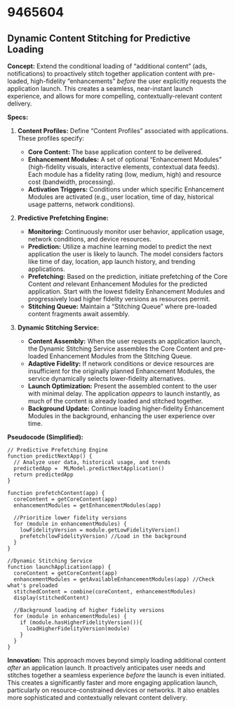 # 9465604

## Dynamic Content Stitching for Predictive Loading

**Concept:** Extend the conditional loading of “additional content” (ads, notifications) to proactively stitch together application content *with* pre-loaded, high-fidelity “enhancements” *before* the user explicitly requests the application launch. This creates a seamless, near-instant launch experience, and allows for more compelling, contextually-relevant content delivery.

**Specs:**

1.  **Content Profiles:** Define “Content Profiles” associated with applications. These profiles specify:
    *   **Core Content:** The base application content to be delivered.
    *   **Enhancement Modules:**  A set of optional “Enhancement Modules” (high-fidelity visuals, interactive elements, contextual data feeds).  Each module has a fidelity rating (low, medium, high) and resource cost (bandwidth, processing).
    *   **Activation Triggers:** Conditions under which specific Enhancement Modules are activated (e.g., user location, time of day, historical usage patterns, network conditions).

2.  **Predictive Prefetching Engine:**
    *   **Monitoring:** Continuously monitor user behavior, application usage, network conditions, and device resources.
    *   **Prediction:** Utilize a machine learning model to predict the next application the user is likely to launch.  The model considers factors like time of day, location, app launch history, and trending applications.
    *   **Prefetching:** Based on the prediction, initiate prefetching of the Core Content *and* relevant Enhancement Modules for the predicted application. Start with the lowest fidelity Enhancement Modules and progressively load higher fidelity versions as resources permit.
    *   **Stitching Queue:** Maintain a “Stitching Queue” where pre-loaded content fragments await assembly.

3.  **Dynamic Stitching Service:**
    *   **Content Assembly:** When the user requests an application launch, the Dynamic Stitching Service assembles the Core Content and pre-loaded Enhancement Modules from the Stitching Queue.
    *   **Adaptive Fidelity:** If network conditions or device resources are insufficient for the originally planned Enhancement Modules, the service dynamically selects lower-fidelity alternatives.
    *   **Launch Optimization:** Present the assembled content to the user with minimal delay. The application *appears* to launch instantly, as much of the content is already loaded and stitched together.
    *   **Background Update:** Continue loading higher-fidelity Enhancement Modules in the background, enhancing the user experience over time.

**Pseudocode (Simplified):**

```
// Predictive Prefetching Engine
function predictNextApp() {
  // Analyze user data, historical usage, and trends
  predictedApp =  MLModel.predictNextApplication()
  return predictedApp
}

function prefetchContent(app) {
  coreContent = getCoreContent(app)
  enhancementModules = getEnhancementModules(app)

  //Prioritize lower fidelity versions
  for (module in enhancementModules) {
    lowFidelityVersion = module.getLowFidelityVersion()
    prefetch(lowFidelityVersion) //Load in the background
  }
}

//Dynamic Stitching Service
function launchApplication(app) {
  coreContent = getCoreContent(app)
  enhancementModules = getAvailableEnhancementModules(app) //Check what's preloaded
  stitchedContent = combine(coreContent, enhancementModules)
  display(stitchedContent)

  //Background loading of higher fidelity versions
  for (module in enhancementModules) {
    if (module.hasHigherFidelityVersion()){
      loadHigherFidelityVersion(module)
    }
  }
}
```

**Innovation:** This approach moves beyond simply loading additional content *after* an application launch. It proactively anticipates user needs and stitches together a seamless experience *before* the launch is even initiated. This creates a significantly faster and more engaging application launch, particularly on resource-constrained devices or networks. It also enables more sophisticated and contextually relevant content delivery.
